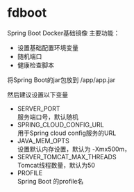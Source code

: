 # fdboot

Spring Boot Docker基础镜像
主要功能：
- 设置基础配置环境变量
- 随机端口
- 健康检查脚本

将Spring Boot的jar包放到 /app/app.jar

然后建议设置以下变量
- SERVER_PORT  
  服务端口号，默认随机
- SPRING_CLOUD_CONFIG_URL  
  用于Spring cloud config服务的URL
- JAVA_MEM_OPTS  
  设置默认内存设置，默认为 -Xmx500m，
- SERVER_TOMCAT_MAX_THREADS  
  Tomcat线程数量，默认为50
- PROFILE  
  Spring Boot 的profile名